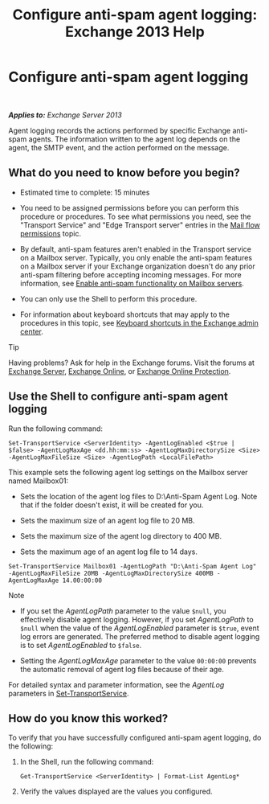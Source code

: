 ﻿---
title: 'Configure anti-spam agent logging: Exchange 2013 Help'
TOCTitle: Configure anti-spam agent logging
ms:assetid: df157ca3-ad8e-4302-acbc-5fbb8570c21d
ms:mtpsurl: https://technet.microsoft.com/en-us/library/Bb691337(v=EXCHG.150)
ms:contentKeyID: 49289436
ms.date: 12/09/2016
mtps_version: v=EXCHG.150
---

# Configure anti-spam agent logging

 

_**Applies to:** Exchange Server 2013_


Agent logging records the actions performed by specific Exchange anti-spam agents. The information written to the agent log depends on the agent, the SMTP event, and the action performed on the message.

## What do you need to know before you begin?

  - Estimated time to complete: 15 minutes

  - You need to be assigned permissions before you can perform this procedure or procedures. To see what permissions you need, see the "Transport Service" and "Edge Transport server" entries in the [Mail flow permissions](mail-flow-permissions-exchange-2013-help.md) topic.

  - By default, anti-spam features aren't enabled in the Transport service on a Mailbox server. Typically, you only enable the anti-spam features on a Mailbox server if your Exchange organization doesn't do any prior anti-spam filtering before accepting incoming messages. For more information, see [Enable anti-spam functionality on Mailbox servers](enable-anti-spam-functionality-on-mailbox-servers-exchange-2013-help.md).

  - You can only use the Shell to perform this procedure.

  - For information about keyboard shortcuts that may apply to the procedures in this topic, see [Keyboard shortcuts in the Exchange admin center](keyboard-shortcuts-in-the-exchange-admin-center-exchange-online-protection-help.md).


> [!TIP]
> Having problems? Ask for help in the Exchange forums. Visit the forums at <A href="https://go.microsoft.com/fwlink/p/?linkid=60612">Exchange Server</A>, <A href="https://go.microsoft.com/fwlink/p/?linkid=267542">Exchange Online</A>, or <A href="https://go.microsoft.com/fwlink/p/?linkid=285351">Exchange Online Protection</A>.



## Use the Shell to configure anti-spam agent logging

Run the following command:

    Set-TransportService <ServerIdentity> -AgentLogEnabled <$true | $false> -AgentLogMaxAge <dd.hh:mm:ss> -AgentLogMaxDirectorySize <Size> -AgentLogMaxFileSize <Size> -AgentLogPath <LocalFilePath>

This example sets the following agent log settings on the Mailbox server named Mailbox01:

  -  Sets the location of the agent log files to D:\\Anti-Spam Agent Log. Note that if the folder doesn't exist, it will be created for you.

  -  Sets the maximum size of an agent log file to 20 MB.

  -  Sets the maximum size of the agent log directory to 400 MB.

  -  Sets the maximum age of an agent log file to 14 days.

<!-- end list -->

    Set-TransportService Mailbox01 -AgentLogPath "D:\Anti-Spam Agent Log" -AgentLogMaxFileSize 20MB -AgentLogMaxDirectorySize 400MB -AgentLogMaxAge 14.00:00:00


> [!NOTE]
> <UL>
> <LI>
> <P>If you set the <EM>AgentLogPath</EM> parameter to the value <CODE>$null</CODE>, you effectively disable agent logging. However, if you set <EM>AgentLogPath</EM> to <CODE>$null</CODE> when the value of the <EM>AgentLogEnabled</EM> parameter is <CODE>$true</CODE>, event log errors are generated. The preferred method to disable agent logging is to set <EM>AgentLogEnabled</EM> to <CODE>$false</CODE>.</P>
> <LI>
> <P>Setting the <EM>AgentLogMaxAge</EM> parameter to the value <CODE>00:00:00</CODE> prevents the automatic removal of agent log files because of their age.</P></LI></UL>



For detailed syntax and parameter information, see the *AgentLog* parameters in [Set-TransportService](https://technet.microsoft.com/en-us/library/jj215682\(v=exchg.150\)).

## How do you know this worked?

To verify that you have successfully configured anti-spam agent logging, do the following:

1.  In the Shell, run the following command:
    
        Get-TransportService <ServerIdentity> | Format-List AgentLog*

2.  Verify the values displayed are the values you configured.

